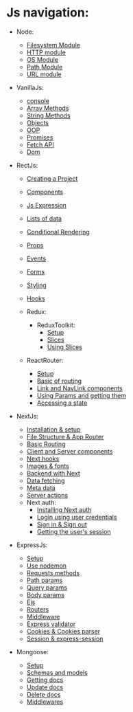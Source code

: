 # Js navigation:

- Node:
    - [Filesystem Module](node/FilesystemModule.md)
    - [HTTP module](node/HTTPModule.md)
    - [OS Module](node/OsModule.md)
    - [Path Module](node/PathModule.md)
    - [URL module](node/URLModule.md)

- VanillaJs:
    - [console](Raw/Console.md)
    - [Array Methods](Raw/ArrayMethods.md)
    - [String Methods](Raw/StringMethods.md)
    - [Objects](Raw/Objects.md)
    - [OOP](Raw/Oop.md)
    - [Promises](Raw/Promises.md)
    - [Fetch API](Raw/FetchApi.md)
    - [Dom](Raw/Dom.md)

- RectJs:
    - [Creating a Project](React/Basics.md)
    - [Components](React/Components.md)
    - [Js Expression](Vue/JsExpressions.md)
    - [Lists of data](React/ListsOfData.md)
    - [Conditional Rendering](React/ConditionalRendering.md)
    - [Props](React/Props.md)
    - [Events](React/Events.md)
    - [Forms](React/Forms.md)
    - [Styling](React/CssStyle.md)
    - [Hooks](React/Hooks.md)
    - Redux:
        - ReduxToolkit:
            - [Setup](React/redux%20toolkit/setup.md)
            - [Slices](React/redux%20toolkit/Slices.md)
            - [Using Slices](React/redux%20toolkit/Using%20slices.md)
    
    - ReactRouter:
      - [Setup](React/React-router/setup.md)
      - [Basic of routing](React/React-router/UsingARouter.md)
      - [Link and NavLink components](React/React-router/LinkAndNavLink.md)
      - [Using Params and getting them](React/React-router/accessing%20Params.md)
      - [Accessing a state](React/React-router/accessingStates.md)

- NextJs:
  - [Installation & setup](Next/Setup.md)
  - [File Structure & App Router](Next/File%20Structure%20&%20App%20Router.md)
  - [Basic Routing](Next/BasicRouting.md)
  - [Client and Server components](Next/Client-Server-Components.md)
  - [Next hooks](Next/NextHooks.md)
  - [Images & fonts](Next/Images.md)
  - [Backend with Next](Next/Backend.md)
  - [Data fetching](Next/DataFetching.md)
  - [Meta data](Next/metaData.md)
  - [Server actions](Next/serverActions.md)
  - Next auth:
    - [Installing Next auth](Next/Next-Auth/setup.md)
    - [Login using user credentials](Next/Next-Auth/Using%20Credentials.md)
    - [Sign in & Sign out](Next/Next-Auth/SignIn%20and%20SignOut.md)
    - [Getting the user's session](Next/Next-Auth/Handling%20the%20session.md)

- ExpressJs:
    - [Setup](express/setup.md) 
    - [Use nodemon](express/useNodemon.md)
    - [Requests methods](express/requestMethods.md)
    - [Path params](express/PathParams.md)
    - [Query params](express/QueryParams.md)
    - [Body params](express/BodyParams.md)
    - [Ejs](express/Ejs.md)
    - [Routers](express/Routers.md)
    - [Middleware](express/Middlewares.md)
    - [Express validator](express/express-validator.md)
    - [Cookies & Cookies parser](express/Cookies.md)
    - [Session & express-session](express/sessions.md)

- Mongoose:
    - [Setup](mongoose/Setup.md) 
    - [Schemas and models](mongoose/Create%20a%20Schma%20and%20models.md)
    - [Getting docs](mongoose/gettingDocs.md)
    - [Update docs](mongoose/Updating%20docs.md)
    - [Delete docs](mongoose/Delet%20docs.md)
    - [Middlewares](mongoose/Midllewares.md)